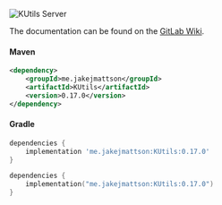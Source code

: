 ![KUtils Server](https://discordapp.com/api/guilds/453208597082406912/widget.png?style=banner2)

The documentation can be found on the [GitLab Wiki](https://gitlab.com/JakeJMattson/KUtils/wikis/home).

#### Maven
```xml
<dependency>
    <groupId>me.jakejmattson</groupId>
    <artifactId>KUtils</artifactId>
    <version>0.17.0</version>
</dependency>
```

#### Gradle
```groovy
dependencies {
    implementation 'me.jakejmattson:KUtils:0.17.0'
}
```
```kotlin
dependencies {
    implementation("me.jakejmattson:KUtils:0.17.0")
}
```
